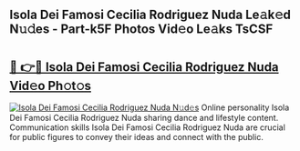 ## Isola Dei Famosi Cecilia Rodriguez Nuda Le𝚊k𝚎d N𝚞𝚍es - Part-k5F Photos Vid𝚎o Le𝚊ks TsCSF

# <h2><a href="http://fbdbf7l.evod.top/?m=Isola+Dei+Famosi+Cecilia+Rodriguez+Nuda">🔗 👉🔴 Isola Dei Famosi Cecilia Rodriguez Nuda Vid𝚎o Ph𝚘t𝚘s</a></h2>

[![Isola Dei Famosi Cecilia Rodriguez Nuda N𝚞d𝚎s](https://i.imgur.com/8V9OHl7.gif)](http://fbdbf7l.evod.top/?m=Isola+Dei+Famosi+Cecilia+Rodriguez+Nuda)
Online personality Isola Dei Famosi Cecilia Rodriguez Nuda sharing dance and lifestyle content. Communication skills Isola Dei Famosi Cecilia Rodriguez Nuda are crucial for public figures to convey their ideas and connect with the public. 
